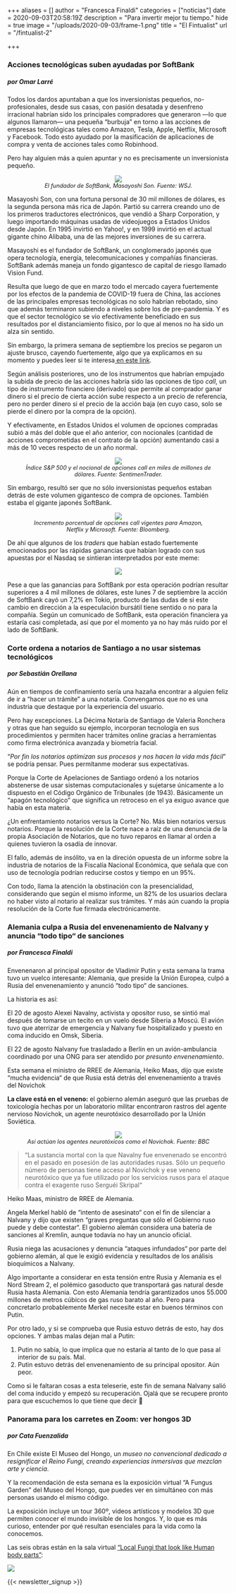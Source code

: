 +++
aliases = []
author = "Francesca Finaldi"
categories = ["noticias"]
date = 2020-09-03T20:58:19Z
description = "Para invertir mejor tu tiempo."
hide = true
image = "/uploads/2020-09-03/frame-1.png"
title = "El Fintualist"
url = "/fintualist-2"

+++
### Acciones tecnológicas suben ayudadas por SoftBank
##### por Omar Larré

Todos los dardos apuntaban a que los inversionistas pequeños, no-profesionales, desde sus casas, con pasión desatada y desenfreno irracional habrían sido los principales compradores que generaron —lo que algunos llamaron— una pequeña “burbuja” en torno a las acciones de empresas tecnológicas tales como Amazon, Tesla, Apple, Netflix, Microsoft y Facebook. Todo esto ayudado por la masificación de aplicaciones de compra y venta de acciones tales como Robinhood.

Pero hay alguien más a quien apuntar y no es precisamente un inversionista pequeño.

<div style="text-align:center"> <figure> <img src="/uploads/2020-09-09/softbankk.png"> <figcaption style="display:block;text-align:center;font-size:.8rem"><i>El fundador de SoftBank, Masayoshi Son. Fuente: WSJ.</i></figcaption> </figure> </div>

Masayoshi Son, con una fortuna personal de 30 mil millones de dólares, es la segunda persona más rica de Japón. Partió su carrera creando uno de los primeros traductores electrónicos, que vendió a Sharp Corporation, y luego importando máquinas usadas de videojuegos a Estados Unidos desde Japón. En 1995 invirtió en Yahoo!, y en 1999 invirtió en el actual gigante chino Alibaba, una de las mejores inversiones de su carrera.

Masayoshi es el fundador de SoftBank, un conglomerado japonés que opera tecnología, energía, telecomunicaciones y compañías financieras. SoftBank además maneja un fondo gigantesco de capital de riesgo llamado Vision Fund.

Resulta que luego de que en marzo todo el mercado cayera fuertemente por los efectos de la pandemia de COVID-19 fuera de China, las acciones de las principales empresas tecnológicas no solo habrían rebotado, sino que además terminaron subiendo a niveles sobre los de pre-pandemia. Y es que el sector tecnológico se vio efectivamente beneficiado en sus resultados por el distanciamiento físico, por lo que al menos no ha sido un alza sin sentido.

Sin embargo, la primera semana de septiembre los precios se pegaron un ajuste brusco, cayendo fuertemente, algo que ya explicamos en su momento y puedes leer si te interesa[ en este link](https://edu.fintual.cl/actualizacion-de-mercado-08-de-septiembre-2020/).

Según análisis posteriores, uno de los instrumentos que habrían empujado la subida de precio de las acciones habría sido las opciones de tipo _call_, un tipo de instrumento financiero (derivado) que permite al comprador ganar dinero si el precio de cierta acción sube respecto a un precio de referencia, pero no perder dinero si el precio de la acción baja (en cuyo caso, solo se pierde el dinero por la compra de la opción).

Y efectivamente, en Estados Unidos el volumen de opciones compradas subió a más del doble que el año anterior, con nocionales (cantidad de acciones comprometidas en el contrato de la opción) aumentando casi a más de 10 veces respecto de un año normal.

<div style="text-align:center"> <figure> <img src="/uploads/2020-09-09/s-psmalltradercall.png"> <figcaption style="display:block;text-align:center;font-size:.8rem"><i>Índice S&P 500 y el nocional de opciones call en miles de millones de dólares. Fuente: SentimenTrader.</i></figcaption> </figure> </div>

Sin embargo, resultó ser que no sólo inversionistas pequeños estaban detrás de este volumen gigantesco de compra de opciones. También estaba el gigante japonés SoftBank.

<div style="text-align:center"> <figure> <img src="/uploads/2020-09-09/softbankeffect.png"> <figcaption style="display:block;text-align:center;font-size:.8rem"><i>Incremento porcentual de opciones call vigentes para Amazon, Netflix y Microsoft. Fuente: Bloomberg.</i></figcaption> </figure> </div>

De ahí que algunos de los _traders_ que habían estado fuertemente emocionados por las rápidas ganancias que habían logrado con sus apuestas por el Nasdaq se sintieran interpretados por este meme:

<div style="text-align:center"> <figure> <img src="/uploads/2020-09-09/meme-softbank.png"></figure> </div>

Pese a que las ganancias para SoftBank por esta operación podrían resultar superiores a 4 mil millones de dólares, este lunes 7 de septiembre la acción de SoftBank cayó un 7,2% en Tokio, producto de las dudas de si este cambio en dirección a la especulación bursátil tiene sentido o no para la compañía. Según un comunicado de SoftBank, esta operación financiera ya estaría casi completada, así que por el momento ya no hay más ruido por el lado de SoftBank.

### **Corte ordena a notarios de Santiago a no usar sistemas tecnológicos**

##### por Sebastián Orellana

Aún en tiempos de confinamiento sería una hazaña encontrar a alguien feliz de ir a “hacer un trámite” a una notaría. Convengamos que no es una industria que destaque por la experiencia del usuario.

Pero hay excepciones. La Décima Notaría de Santiago de Valeria Ronchera y otras que han seguido su ejemplo, incorporan tecnología en sus procedimientos y permiten hacer trámites online gracias a herramientas como firma electrónica avanzada y biometría facial.

“_Por fin los notarios optimizan sus procesos y nos hacen la vida más fácil_” se podría pensar. Pues permítanme moderar sus expectativas.

Porque la Corte de Apelaciones de Santiago ordenó a los notarios abstenerse de usar sistemas computacionales y sujetarse únicamente a lo dispuesto en el Código Orgánico de Tribunales (de 1943). Básicamente un “apagón tecnológico” que significa un retroceso en el ya exiguo avance que había en esta materia.

¿Un enfrentamiento notarios versus la Corte? No. Más bien notarios versus notarios. Porque la resolución de la Corte nace a raíz de una denuncia de la propia Asociación de Notarios, que no tuvo reparos en llamar al orden a quienes tuvieron la osadía de innovar.

El fallo, además de insólito, va en la direción opuesta de un informe sobre la industria de notarios de la Fiscalía Nacional Económica, que señala que con uso de tecnología podrían reducirse costos y tiempo en un 95%.

Con todo, llama la atención la obstinación con la presencialidad, considerando que según el mismo informe, un 82% de los usuarios declara no haber visto al notario al realizar sus trámites. Y más aún cuando la propia resolución de la Corte fue firmada electrónicamente.

### Alemania culpa a Rusia del envenenamiento de Nalvany y anuncia “todo tipo“ de sanciones

##### por Francesca Finaldi

Envenenaron al principal opositor de Vladimir Putin y esta semana la trama tuvo un vuelco interesante: Alemania, que preside la Unión Europea, culpó a Rusia del envenenamiento y anunció “todo tipo“ de sanciones.

La historia es así:

El 20 de agosto Alexei Navalny, activista y opositor ruso, se sintió mal después de tomarse un tecito en un vuelo desde Siberia a Moscú. El avión tuvo que aterrizar de emergencia y Nalvany fue hospitalizado y puesto en coma inducido en Omsk, Siberia.

El 22 de agosto Nalvany fue trasladado a Berlín en un avión-ambulancia coordinado por una ONG para ser atendido por _presunto envenenamiento_.

Esta semana el ministro de RREE de Alemania, Heiko Maas, dijo que existe “mucha evidencia“ de que Rusia está detrás del envenenamiento a través del Novichok

**La clave está en el veneno:** el gobierno alemán aseguró que las pruebas de toxicología hechas por un laboratorio militar encontraron rastros del agente nervioso Novichok, un agente neurotóxico desarrollado por la Unión Soviética.

<div style="text-align:center"> <figure> <img src="/uploads/2020-09-09/novichok-bbc.png"> <figcaption style="display:block;text-align:center;font-size:.8rem"><i>Así actúan los agentes neurotóxicos como el Novichok. Fuente: BBC</i></figcaption> </figure> </div>

> “La sustancia mortal con la que Navalny fue envenenado se encontró en el pasado en posesión de las autoridades rusas. Sólo un pequeño número de personas tiene acceso al Novichok y ese veneno neurotóxico que ya fue utilizado por los servicios rusos para el ataque contra el exagente ruso Serguéi Skripal“

Heiko Maas, ministro de RREE de Alemania.

Angela Merkel habló de “intento de asesinato“ con el fin de silenciar a Nalvany y dijo que existen “graves preguntas que sólo el Gobierno ruso puede y debe contestar“. El gobierno alemán considera una batería de sanciones al Kremlin, aunque todavía no hay un anuncio oficial.

Rusia niega las acusaciones y denuncia “ataques infundados“ por parte del gobierno alemán, al que le exigió evidencia y resultados de los análisis bioquímicos a Nalvany.

Algo importante a considerar en esta tensión entre Rusia y Alemania es el Nord Stream 2, el polémico gasoducto que transportará gas natural desde Rusia hasta Alemania. Con esto Alemania tendría garantizados unos 55.000 millones de metros cúbicos de gas ruso barato al año. Pero para concretarlo probablemente Merkel necesite estar en buenos términos con Putin.

Por otro lado, y si se comprueba que Rusia estuvo detrás de esto, hay dos opciones. Y ambas malas dejan mal a Putin:

1. Putin no sabía, lo que implica que no estaría al tanto de lo que pasa al interior de su país. Mal.
2. Putin estuvo detrás del envenenamiento de su principal opositor. Aún peor.

Como si le faltaran cosas a esta teleserie, este fin de semana Nalvany salió del coma inducido y empezó su recuperación. Ojalá que se recupere pronto para que escuchemos lo que tiene que decir 🍿

### Panorama para los carretes en Zoom: ver hongos 3D

##### por Cata Fuenzalida

En Chile existe El Museo del Hongo, un _museo no convencional dedicado a resignificar el Reino Fungi, creando experiencias inmersivas que mezclan arte y ciencia_.

Y la recomendación de esta semana es la exposición virtual “A Fungus Garden” del Museo del Hongo, que puedes ver en simultáneo con más personas usando el mismo código.

La exposición incluye un tour 360º, videos artísticos y modelos 3D que permiten conocer el mundo invisible de los hongos. Y, lo que es más curioso, entender por qué resultan esenciales para la vida como la conocemos.

Las seis obras están en la sala virtual [“Local Fungi that look like Human body parts”](https://keplersgardens.net/P5usrzq/a-fungus-garden):

![](/uploads/2020-09-10/honguitos1.png)

{{< newsletter_signup >}}